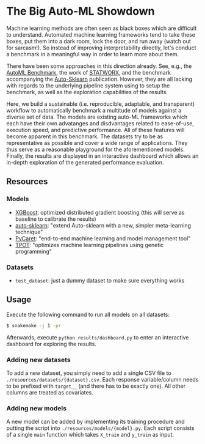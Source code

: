 # The Big Auto-ML Showdown

Machine learning methods are often seen as black boxes which are difficult to understand.
Automated machine learning frameworks tend to take these boxes, put them into a dark room, lock the door, and run away (watch out for sarcasm!).
So instead of improving interpretability directly, let's conduct a benchmark in a meaningful way in order to learn more about them.

There have been some approaches in this direction already. See, e.g., the [AutoML Benchmark](https://openml.github.io/automlbenchmark/), the work of [STATWORX](https://www.statworx.com/at/blog/a-performance-benchmark-of-different-automl-frameworks/), and the benchmark accompanying the [Auto-Sklearn](https://arxiv.org/abs/2007.04074) publication.
However, they are all lacking with regards to the underlying pipeline system using to setup the benchmark, as well as the exploration capabilities of the results.

Here, we build a sustainable (i.e. reproducible, adaptable, and transparent) workflow to automatically benchmark a multitude of models against a diverse set of data.
The models are existing auto-ML frameworks which each have their own advatanges and disdvantages related to ease-of-use, execution speed, and predictive performance. All of these features will become apparent in this benchmark.
The datasets try to be as representative as possible and cover a wide range of applications. They thus serve as a reasonable playground for the aforementioned models.
Finally, the results are displayed in an interactive dashboard which allows an in-depth exploration of the generated performance evaluation.


## Resources

### Models

* [XGBoost](https://github.com/dmlc/xgboost): optimized distributed gradient boosting (this will serve as baseline to calibrate the results)
* [auto-sklearn](https://github.com/automl/auto-sklearn): "extend Auto-sklearn with a new, simpler meta-learning technique"
* [PyCaret](https://github.com/pycaret/pycaret): "end-to-end machine learning and model management tool"
* [TPOT](https://github.com/EpistasisLab/tpot): "optimizes machine learning pipelines using genetic programming"

### Datasets

* `test_dataset`: just a dummy dataset to make sure everything works

## Usage

Execute the following command to run all models on all datasets:
```bash
$ snakemake -j 1 -pr
```

Afterwards, execute `python results/dashboard.py` to enter an interactive dashboard for exploring the results.

### Adding new datasets

To add a new dataset, you simply need to add a single CSV file to `./resources/datasets/{dataset}.csv`.
Each response variable/column needs to be prefixed with `target__` (and there has to be exactly one). All other columns are treated as covariates.

### Adding new models

A new model can be added by implementing its training procedure and putting the script into `./resources/models/{model}.py`. Each script consists of a single `main` function which takes `X_train` and `y_train` as input.
